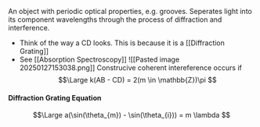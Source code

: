 An object with periodic optical properties, e.g. grooves. 
Seperates light into its component wavelengths through the process of diffraction and interference.
* Think of the way a CD looks. This is because it is a [[Diffraction Grating]]
* See [[Absorption Spectroscopy]]
![[Pasted image 20250127153038.png]]
Construcive coherent intereference occurs if 
$$\Large
k(AB - CD) = 2(m \in \mathbb{Z})\pi
$$
#### Diffraction Grating Equation
$$\Large
a(\sin(\theta_{m}) - \sin(\theta_{i})) = m \lambda
$$